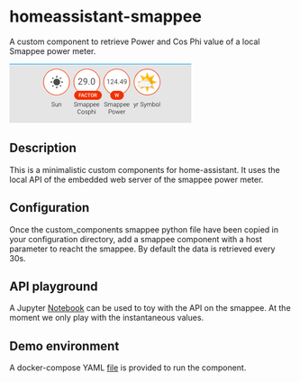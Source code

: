 # homeassistant-smappee
A custom component to retrieve Power and Cos Phi value of a local Smappee power meter. 

![Screenshot of smappee states](screenshot-hass-smappee.png)

## Description

This is a minimalistic custom components for home-assistant. It uses the local API of the embedded web server of the smappee power meter. 

## Configuration

Once the custom_components smappee python file have been copied in your configuration directory, add a smappee component with a host parameter to reacht the smappee. By default the data is retrieved every 30s. 

## API playground

A Jupyter [Notebook](api-smappee.ipynb) can be used to toy with the API on the smappee. At the moment we only play with the instantaneous values. 

## Demo environment

A docker-compose YAML [file](docker-compose.yml) is provided to run the component. 
